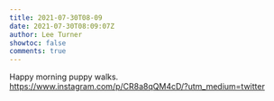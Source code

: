 ```yaml
---
title: 2021-07-30T08-09
date: 2021-07-30T08:09:07Z
author: Lee Turner
showtoc: false
comments: true
---
```


Happy morning puppy walks. https://www.instagram.com/p/CR8a8qQM4cD/?utm_medium=twitter

